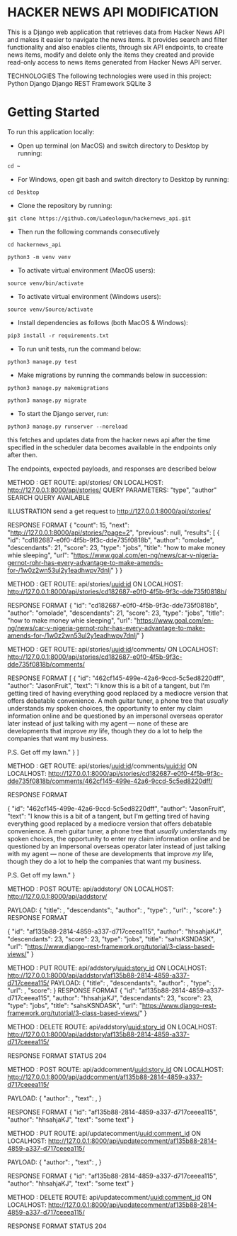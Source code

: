 # HACKER NEWS API MODIFICATION
This is a Django web application that retrieves data from Hacker News API and makes it easier to navigate the news items. It provides search and filter functionality and also enables clients, through six API endpoints, to create news items, modify and delete only the items they created and provide read-only access to news items generated from Hacker News API server.

TECHNOLOGIES
The following technologies were used in this project:
Python
Django
Django REST Framework
SQLite 3


# Getting Started
To run this application locally:
- Open up terminal (on MacOS) and switch directory to Desktop by running:
```
cd ~
```
- For Windows, open git bash and switch directory to Desktop by running:
```
cd Desktop
```
- Clone the repository by running:
```
git clone https://github.com/Ladeologun/hackernews_api.git
```
- Then run the following commands consecutively
```
cd hackernews_api
```
```
python3 -m venv venv
```
- To activate virtual environment (MacOS users): 
```
source venv/bin/activate
```
- To activate virtual environment (Windows users):
```
source venv/Source/activate
```
- Install dependencies as follows (both MacOS & Windows):
```
pip3 install -r requirements.txt
```
- To run unit tests, run the command below:
```
python3 manage.py test
```
- Make migrations by running the commands below in succession:
```
python3 manage.py makemigrations
```
```
python3 manage.py migrate
```
- To start the Django server, run:
```
python3 manage.py runserver --noreload
```

this fetches and updates data from the hacker news api after the time specified in the scheduler
data becomes available in the endpoints only after then.

<!-- Endpoints -->
The endpoints, expected payloads, and responses are described below


<!-- .......................................READ ONLY ENDPOINTS................................................ -->
<!-- Get all news stories -->

METHOD : GET 
ROUTE:  api/stories/
ON LOCALHOST: http://127.0.0.1:8000/api/stories/
QUERY PARAMETERS: "type", "author"
SEARCH QUERY AVAILABLE


ILLUSTRATION 
send a get request to http://127.0.0.1:8000/api/stories/

RESPONSE FORMAT
{
    "count": 15,
    "next": "http://127.0.0.1:8000/api/stories/?page=2",
    "previous": null,
    "results": [
        {
            "id": "cd182687-e0f0-4f5b-9f3c-dde735f0818b",
            "author": "omolade",
            "descendants": 21,
            "score": 23,
            "type": "jobs",
            "title": "how to make money whie sleeping",
            "url": "https://www.goal.com/en-ng/news/car-v-nigeria-gernot-rohr-has-every-advantage-to-make-amends-for-/1w0z2wn53ul2y1eadhwpv7dnlj"
        }
}

<!-- Get a news items -->
METHOD : GET 
ROUTE:  api/stories/<uuid:id>
ON LOCALHOST: http://127.0.0.1:8000/api/stories/cd182687-e0f0-4f5b-9f3c-dde735f0818b/

RESPONSE FORMAT
{
    "id": "cd182687-e0f0-4f5b-9f3c-dde735f0818b",
    "author": "omolade",
    "descendants": 21,
    "score": 23,
    "type": "jobs",
    "title": "how to make money whie sleeping",
    "url": "https://www.goal.com/en-ng/news/car-v-nigeria-gernot-rohr-has-every-advantage-to-make-amends-for-/1w0z2wn53ul2y1eadhwpv7dnlj"
}

<!-- Get top level comments of a story item -->
METHOD : GET 
ROUTE:  api/stories/<uuid:id>/comments/
ON LOCALHOST: http://127.0.0.1:8000/api/stories/cd182687-e0f0-4f5b-9f3c-dde735f0818b/comments/

RESPONSE FORMAT
[
    {
        "id": "462cf145-499e-42a6-9ccd-5c5ed8220dff",
        "author": "JasonFruit",
        "text": "I know this is a bit of a tangent, but I&#x27;m getting tired of having everything good replaced by a mediocre version that offers debatable convenience.  A meh guitar tuner, a phone tree that <i>usually</i> understands my spoken choices, the opportunity to enter my claim information online and be questioned by an impersonal overseas operator later instead of just talking with my agent — none of these are developments that improve <i>my</i> life, though they do a lot to help the companies that want my business.<p>P.S. Get off my lawn."
    }
]

<!-- Get a particular comment of a story -->
METHOD : GET 
ROUTE:  api/stories/<uuid:id>/comments/<uuid:id>
ON LOCALHOST: http://127.0.0.1:8000/api/stories/cd182687-e0f0-4f5b-9f3c-dde735f0818b/comments/462cf145-499e-42a6-9ccd-5c5ed8220dff/

RESPONSE FORMAT

{
    "id": "462cf145-499e-42a6-9ccd-5c5ed8220dff",
    "author": "JasonFruit",
    "text": "I know this is a bit of a tangent, but I&#x27;m getting tired of having everything good replaced by a mediocre version that offers debatable convenience.  A meh guitar tuner, a phone tree that <i>usually</i> understands my spoken choices, the opportunity to enter my claim information online and be questioned by an impersonal overseas operator later instead of just talking with my agent — none of these are developments that improve <i>my</i> life, though they do a lot to help the companies that want my business.<p>P.S. Get off my lawn."
}

<!-- .................................THE WRITE ONLY ENDPOINTS........................................................... -->

<!-- Add a story item -->
METHOD : POST
ROUTE:  api/addstory/
ON LOCALHOST: http://127.0.0.1:8000/api/addstory/

PAYLOAD:
{
    "title": <String>,
    "descendants":<Integer>,
    "author": <String>,
    "type": <String>,
    "url": <String>,
    "score": <Integer>
}
RESPONSE FORMAT

{
    "id": "af135b88-2814-4859-a337-d717ceeea115",
    "author": "hhsahjaKJ",
    "descendants": 23,
    "score": 23,
    "type": "jobs",
    "title": "sahsKSNDASK",
    "url": "https://www.django-rest-framework.org/tutorial/3-class-based-views/"
}

<!-- Update atory item -->
METHOD : PUT
ROUTE:  api/addstory/<uuid:story_id>
ON LOCALHOST: http://127.0.0.1:8000/api/addstory/af135b88-2814-4859-a337-d717ceeea115/
PAYLOAD:
{
    "title": <String>,
    "descendants":<Integer>,
    "author": <String>,
    "type": <String>,
    "url": <String>,
    "score": <Integer>
}
RESPONSE FORMAT
{
    "id": "af135b88-2814-4859-a337-d717ceeea115",
    "author": "hhsahjaKJ",
    "descendants": 23,
    "score": 23,
    "type": "jobs",
    "title": "sahsKSNDASK",
    "url": "https://www.django-rest-framework.org/tutorial/3-class-based-views/"
}

<!-- Delete a story item -->
METHOD : DELETE
ROUTE:  api/addstory/<uuid:story_id>
ON LOCALHOST: http://127.0.0.1:8000/api/addstory/af135b88-2814-4859-a337-d717ceeea115/

RESPONSE FORMAT
STATUS 204


<!-- Add comment to a particular stories -->
METHOD : POST
ROUTE:  api/addcomment/<uuid:story_id>
ON LOCALHOST: http://127.0.0.1:8000/api/addcomment/af135b88-2814-4859-a337-d717ceeea115/

PAYLOAD:
{
    "author": <String>,
    "text": <String>,
}

RESPONSE FORMAT
{
    "id": "af135b88-2814-4859-a337-d717ceeea115",
    "author": "hhsahjaKJ",
    "text": "some text"
}

<!-- Update a comment -->
METHOD : PUT
ROUTE:  api/updatecomment/<uuid:comment_id>
ON LOCALHOST: http://127.0.0.1:8000/api/updatecomment/af135b88-2814-4859-a337-d717ceeea115/

PAYLOAD:
{
    "author": <String>,
    "text": <String>,
}

RESPONSE FORMAT
{
    "id": "af135b88-2814-4859-a337-d717ceeea115",
    "author": "hhsahjaKJ",
    "text": "some text"
}


<!-- Delete a comment item -->
METHOD : DELETE
ROUTE:  api/updatecomment/<uuid:comment_id>
ON LOCALHOST: http://127.0.0.1:8000/api/updatecomment/af135b88-2814-4859-a337-d717ceeea115/

RESPONSE FORMAT
STATUS 204







